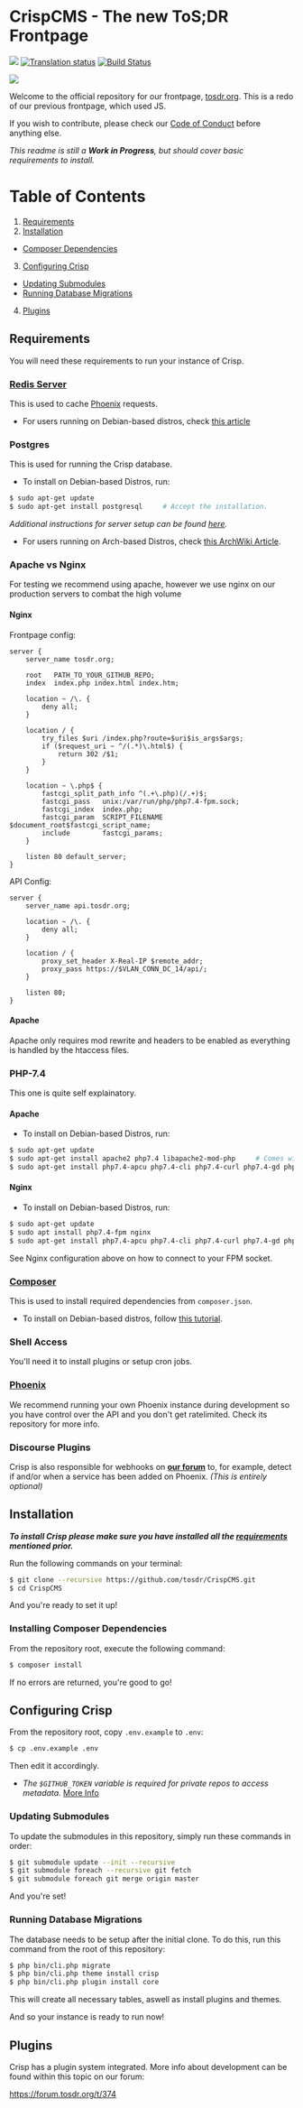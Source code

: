 # CrispCMS - The new ToS;DR Frontpage

![](https://beta.tosdr.org/api/badge/service/tos;dr) [![Translation status](https://translate.jback.dev/widgets/crispcms/-/crispcms-theme/svg-badge.svg)](https://translate.jback.dev/engage/crispcms/) [![Build Status](https://ci.jback.dev/api/badges/tosdr/CrispCMS/status.svg)](https://ci.jback.dev/tosdr/CrispCMS)

  ![](https://raw.githubusercontent.com/tosdr/CrispCMS/master/themes/crisp/img/tosdr-logo-128-w.png)

Welcome to the official repository for our frontpage, [tosdr.org](https://tosdr.org/).
This is a redo of our previous frontpage, which used JS.

If you wish to contribute, please check our [Code of Conduct](https://github.com/tosdr/CrispCMS/blob/master/CODE_OF_CONDUCT.md) before anything else.

_This readme is still a **Work in Progress**, but should cover basic requirements to install._

# Table of Contents

1. [Requirements](#requirements)
2. [Installation](#installation)
  * [Composer Dependencies](#installing-composer-dependencies)
3. [Configuring Crisp](#configuring-crisp)
  * [Updating Submodules](#updating-submodules)
  * [Running Database Migrations](#running-database-migrations)
4. [Plugins](#plugins)

## Requirements

You will need these requirements to run your instance of Crisp.

### [Redis Server](https://redis.io/)

This is used to cache [Phoenix](https://edit.tosdr.org/) requests.

- For users running on Debian-based distros, check [this article](https://bitlaunch.io/blog/installing-redis-server-on-ubuntu-20-04-lts/)

### Postgres
This is used for running the Crisp database.

- To install on Debian-based Distros, run:

```bash
$ sudo apt-get update
$ sudo apt-get install postgresql     # Accept the installation.
```

*Additional instructions for server setup can be found [here](https://www.digitalocean.com/community/tutorials/how-to-install-mysql-on-ubuntu-20-04).*

- For users running on Arch-based Distros, check [this ArchWiki Article](https://wiki.archlinux.org/index.php/MySQL).

### Apache vs Nginx

For testing we recommend using apache, however we use nginx on our production servers to combat the high volume

#### Nginx

Frontpage config:
```nginx
server {
    server_name tosdr.org;

    root   PATH_TO_YOUR_GITHUB_REPO;
    index  index.php index.html index.htm;

    location ~ /\. {
        deny all;
    }

    location / {
        try_files $uri /index.php?route=$uri$is_args$args;
        if ($request_uri ~ ^/(.*)\.html$) {
            return 302 /$1;
        }
    }

    location ~ \.php$ {
        fastcgi_split_path_info ^(.+\.php)(/.+)$;
        fastcgi_pass   unix:/var/run/php/php7.4-fpm.sock;
        fastcgi_index  index.php;
        fastcgi_param  SCRIPT_FILENAME $document_root$fastcgi_script_name;
        include        fastcgi_params;
    }

    listen 80 default_server;
}
```

API Config:
```nginx
server {
    server_name api.tosdr.org;

    location ~ /\. {
        deny all;
    }

    location / {
        proxy_set_header X-Real-IP $remote_addr;
        proxy_pass https://$VLAN_CONN_DC_14/api/;
    }

    listen 80;
}
```

#### Apache

Apache only requires mod rewrite and headers to be enabled as everything is handled by the htaccess files.

### PHP-7.4
This one is quite self explainatory.

#### Apache

- To install on Debian-based Distros, run:

```bash
$ sudo apt-get update
$ sudo apt-get install apache2 php7.4 libapache2-mod-php     # Comes with Apache libraries for PHP.
$ sudo apt-get install php7.4-apcu php7.4-cli php7.4-curl php7.4-gd php7.4-gmp php7.4-intl php7.4-json php7.4-mbstring php7.4-pgsql php7.4-redis php7.4-xml php7.4-zip # The dependencies
```

#### Nginx

- To install on Debian-based Distros, run:

```bash
$ sudo apt-get update
$ sudo apt install php7.4-fpm nginx
$ sudo apt-get install php7.4-apcu php7.4-cli php7.4-curl php7.4-gd php7.4-gmp php7.4-intl php7.4-json php7.4-mbstring php7.4-pgsql php7.4-redis php7.4-xml php7.4-zip # The dependencies
```

See Nginx configuration above on how to connect to your FPM socket.

### [Composer](https://getcomposer.org/)
This is used to install required dependencies from `composer.json`.

- To install on Debian-based distros, follow [this tutorial](https://www.digitalocean.com/community/tutorials/how-to-install-composer-on-ubuntu-20-04-quickstart).

### Shell Access
You'll need it to install plugins or setup cron jobs.

### [Phoenix](https://github.com/tosdr/edit.tosdr.org)
We recommend running your own Phoenix instance during development so you have control over the API and you don't get ratelimited. Check its repository for more info.

### Discourse Plugins
Crisp is also responsible for webhooks on [**our forum**](https://forum.tosdr.org/) to, for example, detect if and/or when a service has been added on Phoenix. _(This is entirely optional)_

## Installation

***To install Crisp please make sure you have installed all the [requirements](#requirements) mentioned prior.***

Run the following commands on your terminal:

```bash
$ git clone --recursive https://github.com/tosdr/CrispCMS.git
$ cd CrispCMS
```

And you're ready to set it up!

### Installing Composer Dependencies

From the repository root, execute the following command:

```bash
$ composer install
```

If no errors are returned, you're good to go!

## Configuring Crisp

From the repository root, copy `.env.example` to `.env`:

```bash
$ cp .env.example .env
```

Then edit it accordingly.

* _The `$GITHUB_TOKEN` variable is required for private repos to access metadata._ [More Info](https://docs.github.com/en/github/authenticating-to-github/creating-a-personal-access-token)

### Updating Submodules

To update the submodules in this repository, simply run these commands in order:

```bash
$ git submodule update --init --recursive
$ git submodule foreach --recursive git fetch
$ git submodule foreach git merge origin master
```

And you're set!

### Running Database Migrations

The database needs to be setup after the initial clone. To do this, run this command from the root
of this repository:

```bash
$ php bin/cli.php migrate
$ php bin/cli.php theme install crisp
$ php bin/cli.php plugin install core
```

This will create all necessary tables, aswell as install plugins and themes.

And so your instance is ready to run now!

## Plugins

Crisp has a plugin system integrated. More info about development can be found within this topic on our forum:

https://forum.tosdr.org/t/374
